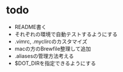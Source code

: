 # todo

- README書く
- それぞれの環境で自動テストするようにする
- .vimrc, .myclircのカスタマイズ
- macの方のBrewfile整理して追加
- .aliasesの管理方法考える
- $DOT_DIRを指定できるようにする
